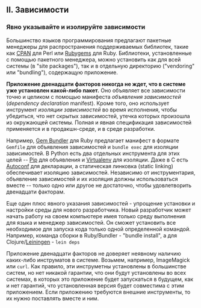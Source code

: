 ## II. Зависимости
### Явно указывайте и изолируйте зависимости

Большинство языков программирования предлагают пакетные менеджеры для распространения поддерживаемых
библиотек, такие как [CPAN](http://www.cpan.org/) для Perl или [Rubygems](http://rubygems.org/)
для Ruby. Библиотеки, установленные с помощью пакетного менеджера, можно установить как для
всей системы (в "site packages"), так и в отдельную директорию ("vendoring" или "bundling"),
содержащую приложение.

**Приложение двенадцати факторов никогда не ждет, что в системе уже установлен
какой-либо пакет.** Оно объявляет все зависимости точно и целиком с помощью манифеста
*объявления зависимостей* (*dependency declaration* manifest). Кроме того, оно использует инструмент
*изоляции зависимостей* во время исполнения, чтобы убедиться, что нет скрытых зависимостей, утечка
которых произошла из окружающей системы. Полная и явная спецификация зависимостей применяется и в
продакшн-среде, и в среде разработки.

Например, [Gem Bundler](http://gembundler.com/) для Ruby предлагает манифест в формате `Gemfile`
для объявления зависимостей и `bundle exec` для изоляции зависимостей. В Python есть два отдельных
инструмента для этих целей -- [Pip](http://www.pip-installer.org/en/latest/) для объявления и
[Virtualenv](http://www.virtualenv.org/en/latest/) для изоляции. Даже в C есть
[Autoconf](http://www.gnu.org/s/autoconf/) для декларации, а статическая линковка (static linking)
обеспечивает изоляцию зависимостей. Независимо от инструментария, объявление зависимостей и их изоляция
должны использоваться вместе -- только одно или другое не достаточно, чтобы удовлетворить двенадцати
факторам.

Еще один плюс явного указания зависимостей - упрощение установки и настройки среды для
нового разработчика. Новый разработчик может начать работу на своем компьютере имея только среду выполнения
для языка и менеджер зависимостей. Он сможет установить все необходимое для запуска кода только одной
определенной командой. Например, команда сборки в Ruby/Bundler - "bundle install", а для
Clojure/[Leiningen](https://github.com/technomancy/leiningen#readme) - `lein deps`

Приложение двенадцати факторов не доверяет неявному наличию каких-либо инструматов в системе. Возьмем,
например, ImageMagick или `curl`. Как правило, эти инструметны установлены в большинстве систем, но нет
никакой гарантии, что они будут установлены во всех системах, в которых это приложение будет запускаться в
будущем, как и нет гарантий, что установленная версия будет совместима с этим приложением. Если приложению
требуются внешние инструменты, то их нужно поставлять вместе и ним.
